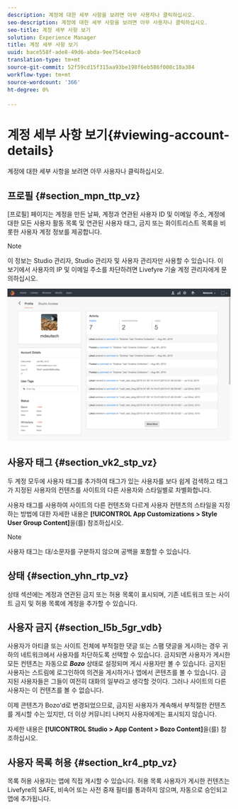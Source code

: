 ```yaml
---
description: 계정에 대한 세부 사항을 보려면 아무 사용자나 클릭하십시오.
seo-description: 계정에 대한 세부 사항을 보려면 아무 사용자나 클릭하십시오.
seo-title: 계정 세부 사항 보기
solution: Experience Manager
title: 계정 세부 사항 보기
uuid: bace558f-ade8-49d6-abda-9ee754ce4ac0
translation-type: tm+mt
source-git-commit: 52f59cd15f315aa93be198f6eb586f008c18a384
workflow-type: tm+mt
source-wordcount: '366'
ht-degree: 0%

---
```



# 계정 세부 사항 보기{#viewing-account-details}

계정에 대한 세부 사항을 보려면 아무 사용자나 클릭하십시오.

## 프로필 {#section_mpn_ttp_vz}

[프로필] 페이지는 계정을 만든 날짜, 계정과 연관된 사용자 ID 및 이메일 주소, 계정에 대한 모든 사용자 활동 목록 및 연관된 사용자 태그, 금지 또는 화이트리스트 목록을 비롯한 사용자 계정 정보를 제공합니다.

>[!NOTE]
>
>이 정보는 Studio 관리자, Studio 관리자 및 사용자 관리자만 사용할 수 있습니다. 이 보기에서 사용자의 IP 및 이메일 주소를 차단하려면 Livefyre 기술 계정 관리자에게 문의하십시오.

![](assets/UsersProfile-1024x699.png)

## 사용자 태그 {#section_vk2_stp_vz}

두 계정 모두에 사용자 태그를 추가하여 태그가 있는 사용자를 보다 쉽게 검색하고 태그가 지정된 사용자의 컨텐츠를 사이트의 다른 사용자와 스타일별로 차별화합니다.

사용자 태그를 사용하여 사이트의 다른 컨텐츠와 다르게 사용자 컨텐츠의 스타일을 지정하는 방법에 대한 자세한 내용은 **[!UICONTROL App Customizations > Style User Group Content]**&#x200B;을(를) 참조하십시오.

>[!NOTE]
>
>사용자 태그는 대/소문자를 구분하지 않으며 공백을 포함할 수 있습니다.

## 상태 {#section_yhn_rtp_vz}

상태 섹션에는 계정과 연관된 금지 또는 허용 목록이 표시되며, 기존 네트워크 또는 사이트 금지 및 허용 목록에 계정을 추가할 수 있습니다.

## 사용자 금지 {#section_l5b_5gr_vdb}

사용자가 아티클 또는 사이트 전체에 부적절한 댓글 또는 스팸 댓글을 게시하는 경우 귀하의 네트워크에서 사용자를 차단하도록 선택할 수 있습니다. 금지되면 사용자가 게시한 모든 컨텐츠는 자동으로 ***Bozo*** 상태로 설정되며 게시 사용자만 볼 수 있습니다. 금지된 사용자는 스트림에 로그인하여 의견을 게시하거나 앱에서 콘텐츠를 볼 수 있습니다. 금지된 사용자들은 그들이 여전히 대화의 일부라고 생각할 것이다. 그러나 사이트의 다른 사용자는 이 컨텐츠를 볼 수 없습니다.

이제 콘텐츠가 Bozo&#39;d로 변경되었으므로, 금지된 사용자가 계속해서 부적절한 컨텐츠를 게시할 수는 있지만, 더 이상 커뮤니티 나머지 사용자에게는 표시되지 않습니다.

자세한 내용은 **[!UICONTROL Studio > App Content > Bozo Content]**&#x200B;을(를) 참조하십시오.

## 사용자 목록 허용 {#section_kr4_ptp_vz}

목록 허용 사용자는 앱에 직접 게시할 수 있습니다. 허용 목록 사용자가 게시한 컨텐츠는 Livefyre의 SAFE, 비속어 또는 사전 중재 필터를 통과하지 않으며, 자동으로 승인되고 앱에 추가됩니다.
